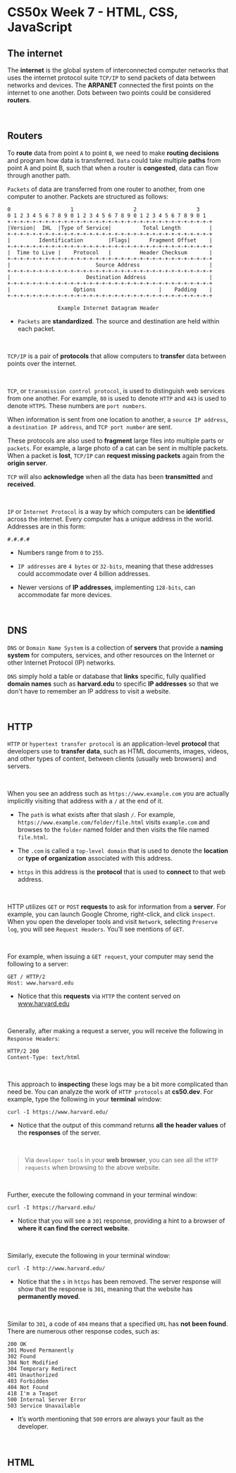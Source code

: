 # CS50x Week 7 - HTML, CSS, JavaScript

## The internet

The **internet** is the global system of interconnected computer networks that uses the internet protocol suite `TCP/IP` to send packets of data between networks and devices. The **ARPANET** connected the first points on the internet to one another. Dots between two points could be considered **routers**.

<br>

## Routers

To **route** data from point `A` to point `B`, we need to make **routing decisions** and program how data is transferred. `Data` could take multiple **paths** from point A and point B, such that when a router is **congested**, data can flow through another path. 

`Packets` of data are transferred from one router to another, from one computer to another. Packets are structured as follows:
```
0                   1                   2                   3   
0 1 2 3 4 5 6 7 8 9 0 1 2 3 4 5 6 7 8 9 0 1 2 3 4 5 6 7 8 9 0 1
+-+-+-+-+-+-+-+-+-+-+-+-+-+-+-+-+-+-+-+-+-+-+-+-+-+-+-+-+-+-+-+-+
|Version|  IHL  |Type of Service|          Total Length         |
+-+-+-+-+-+-+-+-+-+-+-+-+-+-+-+-+-+-+-+-+-+-+-+-+-+-+-+-+-+-+-+-+
|         Identification        |Flags|      Fragment Offset    |
+-+-+-+-+-+-+-+-+-+-+-+-+-+-+-+-+-+-+-+-+-+-+-+-+-+-+-+-+-+-+-+-+
|  Time to Live |    Protocol   |         Header Checksum       |
+-+-+-+-+-+-+-+-+-+-+-+-+-+-+-+-+-+-+-+-+-+-+-+-+-+-+-+-+-+-+-+-+
|                           Source Address                      |
+-+-+-+-+-+-+-+-+-+-+-+-+-+-+-+-+-+-+-+-+-+-+-+-+-+-+-+-+-+-+-+-+
|                        Destination Address                    |
+-+-+-+-+-+-+-+-+-+-+-+-+-+-+-+-+-+-+-+-+-+-+-+-+-+-+-+-+-+-+-+-+
|                    Options                    |    Padding    |
+-+-+-+-+-+-+-+-+-+-+-+-+-+-+-+-+-+-+-+-+-+-+-+-+-+-+-+-+-+-+-+-+

                Example Internet Datagram Header
```
- `Packets` are **standardized**. The source and destination are held within each packet.

<br>

`TCP/IP` is a pair of **protocols** that allow computers to **transfer** data between points over the internet.

<br>

`TCP`, or `transmission control protocol`, is used to distinguish web services from one another. For example, `80` is used to denote `HTTP` and `443` is used to denote `HTTPS`. These numbers are `port numbers`.

When information is sent from one location to another, a `source IP address`, a `destination IP address`, and `TCP port number` are sent.

These protocols are also used to **fragment** large files into multiple parts or `packets`. For example, a large photo of a cat can be sent in multiple packets. When a packet is **lost**, `TCP/IP` can **request missing packets** again from the **origin server**.

`TCP` will also **acknowledge** when all the data has been **transmitted** and **received**.

<br>

`IP` or `Internet Protocol` is a way by which computers can be **identified** across the internet. Every computer has a unique address in the world. Addresses are in this form:
```
#.#.#.#
```
- Numbers range from `0` to `255`.

- `IP addresses` are `4 bytes` or `32-bits`, meaning that these addresses could accommodate over 4 billion addresses. 

- Newer versions of **IP addresses**, implementing `128-bits`, can accommodate far more devices.

<br>

## DNS

`DNS` or `Domain Name System` is a collection of **servers** that provide a **naming system** for computers, services, and other resources on the Internet or other Internet Protocol (IP) networks. 

`DNS` simply hold a table or database that **links** specific, fully qualified **domain names** such as **harvard.edu** to specific **IP addresses** so that we don't have to remember an IP address to visit a website.

<br>

## HTTP

`HTTP` or `hypertext transfer protocol` is an application-level **protocol** that developers use to **transfer data**, such as HTML documents, images, videos, and other types of content, between clients (usually web browsers) and servers.

<br>

When you see an address such as `https://www.example.com` you are actually implicitly visiting that address with a `/` at the end of it.

- The `path` is what exists after that slash `/`. For example, `https://www.example.com/folder/file.html` visits `example.com` and browses to the `folder` named folder and then visits the file named `file.html`.

- The `.com` is called a `top-level domain` that is used to denote the **location** or **type of organization** associated with this address.

- `https` in this address is the **protocol** that is used to **connect** to that web address.

<br>

HTTP utilizes `GET` or `POST` **requests** to ask for information from a **server**. For example, you can launch Google Chrome, right-click, and click `inspect`. When you open the developer tools and visit `Network`, selecting `Preserve log`, you will see `Request Headers`. You’ll see mentions of `GET`.

<br>

For example, when issuing a `GET request`, your computer may send the following to a server:
```
GET / HTTP/2
Host: www.harvard.edu
```
- Notice that this **requests** via `HTTP` the content served on www.harvard.edu

<br>

Generally, after making a request a server, you will receive the following in `Response Headers`:
```
HTTP/2 200
Content-Type: text/html
```
<br>

This approach to **inspecting** these logs may be a bit more complicated than need be. You can analyze the work of `HTTP protocols` at **cs50.dev**. For example, type the following in your **terminal** window:
```
curl -I https://www.harvard.edu/
```
- Notice that the output of this command returns **all the header values** of the **responses** of the server.

<br>

> Via `developer tools` in your **web browser**, you can see all the `HTTP requests` when browsing to the above website.

<br>

Further, execute the following command in your terminal window:
```
curl -I https://harvard.edu/
```
- Notice that you will see a `301` response, providing a hint to a browser of **where it can find the correct website**.

<br>

Similarly, execute the following in your terminal window:
```
curl -I http://www.harvard.edu/
```
- Notice that the `s` in `https` has been removed. The server response will show that the response is `301`, meaning that the website has **permanently moved**.

<br>

Similar to `301`, a code of `404` means that a specified `URL` has **not been found**. There are numerous other response codes, such as:
```
200 OK
301 Moved Permanently
302 Found
304 Not Modified
304 Temporary Redirect
401 Unauthorized
403 Forbidden
404 Not Found
418 I'm a Teapot
500 Internal Server Error
503 Service Unavailable
```
- It’s worth mentioning that `500` errors are always your fault as the developer.

<br>

## HTML


